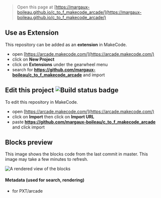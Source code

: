  


> Open this page at [https://margaux-boileau.github.io/c_to_f_makecode_arcade/](https://margaux-boileau.github.io/c_to_f_makecode_arcade/)

## Use as Extension

This repository can be added as an **extension** in MakeCode.

* open [https://arcade.makecode.com/](https://arcade.makecode.com/)
* click on **New Project**
* click on **Extensions** under the gearwheel menu
* search for **https://github.com/margaux-boileau/c_to_f_makecode_arcade** and import

## Edit this project ![Build status badge](https://github.com/margaux-boileau/c_to_f_makecode_arcade/workflows/MakeCode/badge.svg)

To edit this repository in MakeCode.

* open [https://arcade.makecode.com/](https://arcade.makecode.com/)
* click on **Import** then click on **Import URL**
* paste **https://github.com/margaux-boileau/c_to_f_makecode_arcade** and click import

## Blocks preview

This image shows the blocks code from the last commit in master.
This image may take a few minutes to refresh.

![A rendered view of the blocks](https://github.com/margaux-boileau/c_to_f_makecode_arcade/raw/master/.github/makecode/blocks.png)

#### Metadata (used for search, rendering)

* for PXT/arcade
<script src="https://makecode.com/gh-pages-embed.js"></script><script>makeCodeRender("{{ site.makecode.home_url }}", "{{ site.github.owner_name }}/{{ site.github.repository_name }}");</script>
